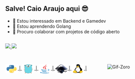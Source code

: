 
## Salve! Caio Araujo aqui 😎 

- 👀 Estou interessado em Backend e Gamedev
- 🌱 Estou aprendendo Golang
- 💞️ Procuro colaborar com projetos de código aberto

 ##

 <div>
  <a href="https://github.com/ojuaracaio">
  <img width="375vw" src="https://github-readme-stats.vercel.app/api?username=ojuaracaio&show_icons=true&theme=gruvbox&include_all_commits=true&count_private=true"/>
  <img width="450vw" src="https://github-readme-stats.vercel.app/api/top-langs/?username=ojuaracaio&layout=compact&langs_count=7&theme=gruvbox"/>
</div>

 ##

<div style="display: inline_block"><br>
  <img align="center" alt="Caio-Python" height="30" width="40" src="https://github.com/devicons/devicon/blob/master/icons/python/python-original.svg"> |
  <img align="center" alt="Caio-Golang" height="30" width="40" src="https://github.com/devicons/devicon/blob/master/icons/go/go-original.svg"> |
  <img align="center" alt="Caio-Java" height="30" width="40" src="https://github.com/devicons/devicon/blob/master/icons/java/java-original.svg"> |
  <img align="center" alt="Caio-Inkscape" height="30" width="40" src="https://github.com/devicons/devicon/blob/master/icons/inkscape/inkscape-original.svg"> |
  <img align="center" alt="Caio-Linux" height="30" width="40" src="https://github.com/devicons/devicon/blob/master/icons/linux/linux-original.svg"> |
  <img align="right" alt="Gif-Zoro" height="101px" width="180px" src="https://cdn.discordapp.com/attachments/728406330192429144/879896086473478214/5kpbfw.gif">
 
</div>


<!---
ojuaracaio/ojuaracaio is a ✨ special ✨ repository because its `README.md` (this file) appears on your GitHub profile.
You can click the Preview link to take a look at your changes.
--->
